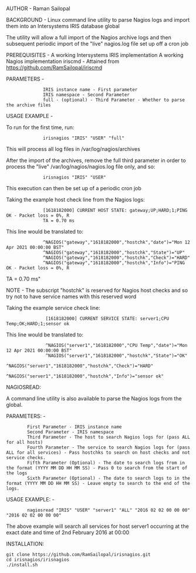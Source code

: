 AUTHOR - Raman Sailopal

BACKGROUND - Linux command line utility to parse Nagios logs and import them into an Intersystems IRIS database global

The utility will allow a full import of the Nagios archive logs and then subsequent periodic import of the "live" nagios.log file set up off a cron job

PREREQUISITES -
                  A working Intersystems IRIS implementation
                  A working Nagios implementation
                  iriscmd - Attained from https://github.com/RamSailopal/iriscmd

PARAMETERS -

                  IRIS instance name - First parameter
                  IRIS namespace - Second Parameter
                  full - (optional) - Third Parameter - Whether to parse the archive files

USAGE EXAMPLE - 
                  
  To run for the first time, run:
                  
                  irisnagios "IRIS" "USER" "full"

This will process all log files in /var/log/nagios/archives

After the import of the archives, remove the full third parameter in order to process the "live" /var/log/nagios/nagios.log file only, and so:

                  irisnagios "IRIS" "USER"

This execution can then be set up of a periodic cron job

Taking the example host check line from the Nagios logs:

                  [1618182000] CURRENT HOST STATE: gateway;UP;HARD;1;PING OK - Packet loss = 0%, R
                  TA = 0.70 ms

This line would be translated to:

                  ^NAGIOS("gateway","1618182000","hostchk","date")="Mon 12 Apr 2021 00:00:00 BST"
                  ^NAGIOS("gateway","1618182000","hostchk","State")="UP"
                  ^NAGIOS("gateway","1618182000","hostchk","Check")="HARD"
                  ^NAGIOS("gateway","1618182000","hostchk","Info")="PING OK - Packet loss = 0%, R
TA = 0.70 ms"                  

   NOTE - The subscript "hostchk" is reserved for Nagios host checks and so try not to have service names with this reserved word

Taking the example service check line:

                   [1618182000] CURRENT SERVICE STATE: server1;CPU Temp;OK;HARD;1;sensor ok

This line would be translated to:

                   ^NAGIOS("server1","1618182000","CPU Temp","date")="Mon 12 Apr 2021 00:00:00 BST"
                   ^NAGIOS("server1","1618182000","hostchk","State")="OK"
                   ^NAGIOS("server1","1618182000","hostchk","Check")="HARD"
                   ^NAGIOS("server1","1618182000","hostchk","Info")="sensor ok"

NAGIOSREAD:

A command line utility is also available to parse the Nagios logs from the global.

   PARAMETERS: - 
              
            First Parameter - IRIS instance name
            Second Parameter - IRIS namespace
            Third Parameter - The host to search Nagios logs for (pass ALL for all hosts)
            Fourth Parameter - The service to search Nagios logs for (pass ALL for all services) - Pass hostchks to search on host checks and not service checks.
            Fifth Parameter (Optional) - The date to search logs from in the format (YYYY MM DD HH MM SS) - Pass 0 to search from the start of the logs 
            Sixth Parameter (Optional) - The date to search logs to in the format (YYYY MM DD HH MM SS) - Leave empty to search to the end of the logs.


   USAGE EXAMPLE: - 

            nagiosread "IRIS" "USER" "server1" "ALL" "2016 02 02 00 00 00" "2016 02 02 00 00 00"
           
The above example will search all services for host server1 occurring at the exact date and time of 2nd February 2016 at 00:00    

INSTALLATION:

    git clone https://github.com/RamSailopal/irisnagios.git
    cd irisnagios/irisnagios
    ./install.sh
